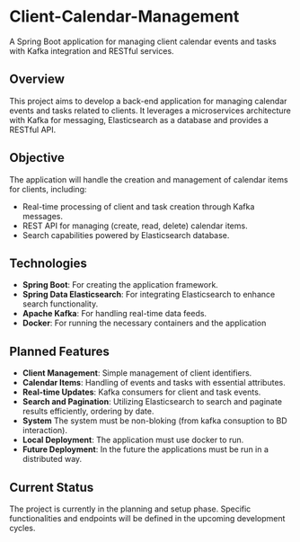 # Client-Calendar-Management
A Spring Boot application for managing client calendar events and tasks with Kafka integration and RESTful services.

## Overview

This project aims to develop a back-end application for managing calendar events and tasks related to clients. It leverages a microservices architecture with Kafka for messaging, Elasticsearch as a database and provides a RESTful API.

## Objective

The application will handle the creation and management of calendar items for clients, including:
- Real-time processing of client and task creation through Kafka messages.
- REST API for managing (create, read, delete) calendar items.
- Search capabilities powered by Elasticsearch database.

## Technologies

- **Spring Boot**: For creating the application framework.
- **Spring Data Elasticsearch**: For integrating Elasticsearch to enhance search functionality.
- **Apache Kafka**: For handling real-time data feeds.
- **Docker**: For running the necessary containers and the application

## Planned Features

- **Client Management**: Simple management of client identifiers.
- **Calendar Items**: Handling of events and tasks with essential attributes.
- **Real-time Updates**: Kafka consumers for client and task events.
- **Search and Pagination**: Utilizing Elasticsearch to search and paginate results efficiently, ordering by date.
- **System** The system must be non-bloking (from kafka consuption to BD interaction).
- **Local Deployment**: The application must use docker to run.
- **Future Deployment**: In the future the applications must be run in a distributed way.

## Current Status

The project is currently in the planning and setup phase. Specific functionalities and endpoints will be defined in the upcoming development cycles.

